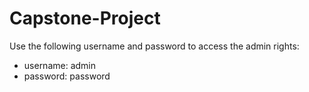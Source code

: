 # Capstone-Project
Use the following username and password to access the admin rights:
* username: admin
* password: password

